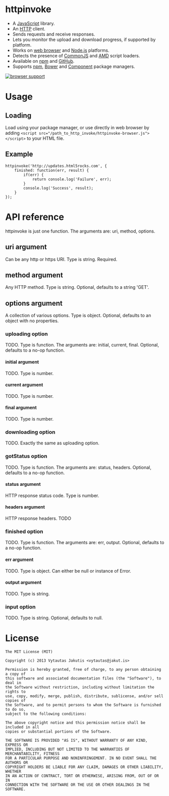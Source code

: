 # httpinvoke

* A [JavaScript](http://www.ecma-international.org/publications/standards/Ecma-262.htm) library.
* An [HTTP](http://www.rfc-editor.org/rfc/rfc2616.txt) client.
* Sends requests and receive responses.
* Lets you monitor the upload and download progress, if supported by platform.
* Works on [web browser](http://en.wikipedia.org/wiki/Internet_Explorer_5) and [Node.js](http://nodejs.org) platforms.
* Detects the presence of [CommonJS](http://www.commonjs.org/) and [AMD](https://www.google.com/search?q=advanced+module+definition) script loaders.
* Available on [npm](https://npmjs.org/package/httpinvoke) and [GitHub](https://github.com/jakutis/httpinvoke).
* Supports [npm](https://npmjs.org/), [Bower](http://bower.io/) and [Component](http://component.io/) package managers.

[![browser support](http://ci.testling.com/jakutis/httpinvoke.png)](http://ci.testling.com/jakutis/httpinvoke)

# Usage

## Loading

Load using your package manager, or use directly in web browser by adding `<script src="/path_to_http_invoke/httpinvoke-browser.js"></script>` to your HTML file.

## Example

    httpinvoke('http://updates.html5rocks.com', {
        finished: function(err, result) {
            if(err) {
                return console.log('Failure', err);
            }
            console.log('Success', result);
        }
    });

# API reference

httpinvoke is just one function.
The arguments are: uri, method, options.

## uri argument

Can be any http or https URI.
Type is string.
Required.

## method argument

Any HTTP method.
Type is string.
Optional, defaults to a string 'GET'.

## options argument

A collection of various options.
Type is object.
Optional, defaults to an object with no properties.

### uploading option

TODO.
Type is function.
The arguments are: initial, current, final.
Optional, defaults to a no-op function.

#### initial argument

TODO.
Type is number.

#### current argument

TODO.
Type is number.

#### final argument

TODO.
Type is number.

### downloading option

TODO.
Exactly the same as uploading option.

### gotStatus option

TODO.
Type is function.
The arguments are: status, headers.
Optional, defaults to a no-op function.

#### status argument

HTTP response status code.
Type is number.

#### headers argument

HTTP response headers.
TODO

### finished option

TODO.
Type is function.
The arguments are: err, output.
Optional, defaults to a no-op function.

#### err argument

TODO.
Type is object.
Can either be null or instance of Error.

#### output argument

TODO.
Type is string.

### input option

TODO.
Type is string.
Optional, defaults to null.

# License

    The MIT License (MIT)

    Copyright (c) 2013 Vytautas Jakutis <vytautas@jakut.is>

    Permission is hereby granted, free of charge, to any person obtaining a copy of
    this software and associated documentation files (the "Software"), to deal in
    the Software without restriction, including without limitation the rights to
    use, copy, modify, merge, publish, distribute, sublicense, and/or sell copies of
    the Software, and to permit persons to whom the Software is furnished to do so,
    subject to the following conditions:

    The above copyright notice and this permission notice shall be included in all
    copies or substantial portions of the Software.

    THE SOFTWARE IS PROVIDED "AS IS", WITHOUT WARRANTY OF ANY KIND, EXPRESS OR
    IMPLIED, INCLUDING BUT NOT LIMITED TO THE WARRANTIES OF MERCHANTABILITY, FITNESS
    FOR A PARTICULAR PURPOSE AND NONINFRINGEMENT. IN NO EVENT SHALL THE AUTHORS OR
    COPYRIGHT HOLDERS BE LIABLE FOR ANY CLAIM, DAMAGES OR OTHER LIABILITY, WHETHER
    IN AN ACTION OF CONTRACT, TORT OR OTHERWISE, ARISING FROM, OUT OF OR IN
    CONNECTION WITH THE SOFTWARE OR THE USE OR OTHER DEALINGS IN THE SOFTWARE.
